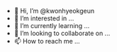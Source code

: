 - 👋 Hi, I’m @kwonhyeokgeun
- 👀 I’m interested in ...
- 🌱 I’m currently learning ...
- 💞️ I’m looking to collaborate on ...
- 📫 How to reach me ...

<!---
kwonhyeokgeun/kwonhyeokgeun is a ✨ special ✨ repository because its `README.md` (this file) appears on your GitHub profile.
You can click the Preview link to take a look at your changes.
--->
